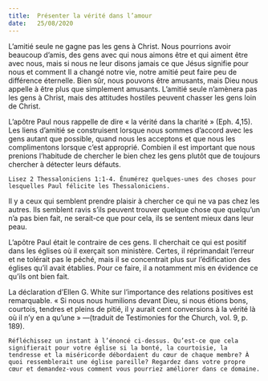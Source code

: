 ```yaml
---
title:  Présenter la vérité dans l’amour
date:   25/08/2020
---
```


L’amitié seule ne gagne pas les gens à Christ. Nous pourrions avoir beaucoup d’amis, des gens avec qui nous aimons être et qui aiment être avec nous, mais si nous ne leur disons jamais ce que Jésus signifie pour nous et comment Il a changé notre vie, notre amitié peut faire peu de différence éternelle. Bien sûr, nous pouvons être amusants, mais Dieu nous appelle à être plus que simplement amusants. L’amitié seule n’amènera pas les gens à Christ, mais des attitudes hostiles peuvent chasser les gens loin de Christ.

L’apôtre Paul nous rappelle de dire « la vérité dans la charité » (Eph. 4,15). Les liens d’amitié se construisent lorsque nous sommes d’accord avec les gens autant que possible, quand nous les acceptons et que nous les complimentons lorsque c’est approprié. Combien il est important que nous prenions l’habitude de chercher le bien chez les gens plutôt que de toujours chercher à détecter leurs défauts.

`Lisez 2 Thessaloniciens 1:1-4. Énumérez quelques-unes des choses pour lesquelles Paul félicite les Thessaloniciens.`

Il y a ceux qui semblent prendre plaisir à chercher ce qui ne va pas chez les autres. Ils semblent ravis s’ils peuvent trouver quelque chose que quelqu’un n’a pas bien fait, ne serait-ce que pour cela, ils se sentent mieux dans leur peau.

L’apôtre Paul était le contraire de ces gens. Il cherchait ce qui est positif dans les églises où il exerçait son ministère. Certes, il réprimandait l’erreur et ne tolérait pas le péché, mais il se concentrait plus sur l’édification des églises qu’il avait établies. Pour ce faire, il a notamment mis en évidence ce qu’ils ont bien fait.

La déclaration d’Ellen G. White sur l’importance des relations positives est remarquable. « Si nous nous humilions devant Dieu, si nous étions bons, courtois, tendres et pleins de pitié, il y aurait cent conversions à la vérité là où il n’y en a qu’une » —(traduit de Testimonies for the Church, vol. 9, p. 189).

`Réfléchissez un instant à l’énoncé ci-dessus. Qu’est-ce que cela signifierait pour votre église si la bonté, la courtoisie, la tendresse et la miséricorde débordaient du cœur de chaque membre? À quoi ressemblerait une église pareille? Regardez dans votre propre cœur et demandez-vous comment vous pourriez améliorer dans ce domaine.`

